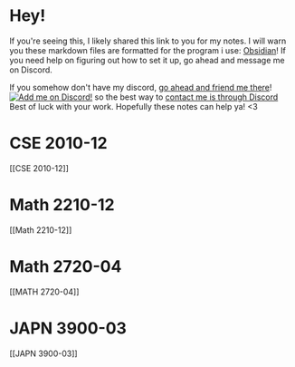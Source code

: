 # Hey!
If you're seeing this, I likely shared this link to you for my notes. I will warn you these markdown files are formatted for the program i use: [Obsidian](https://obsidian.md/)! If you need help on figuring out how to set it up, go ahead and message me on Discord.

If you somehow don't have my discord, [go ahead and friend me there](https://discord.com/users/221417731776446467)!
[![Add me on Discord!](https://media.discordapp.net/attachments/803186540359450664/1020532660008910919/discord.png)](https://discord.com/users/221417731776446467 "Add me on Discord!") so the best way to [contact me is through Discord]()
Best of luck with your work. Hopefully these notes can help ya! <3

# CSE 2010-12
[[CSE 2010-12]]
# Math 2210-12
[[Math 2210-12]]
# Math 2720-04
[[MATH 2720-04]]
# JAPN 3900-03  
[[JAPN 3900-03]]